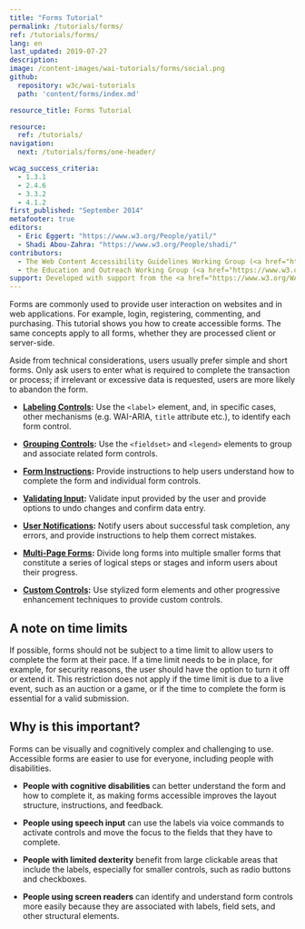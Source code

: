 ```yaml
---
title: "Forms Tutorial"
permalink: /tutorials/forms/
ref: /tutorials/forms/
lang: en
last_updated: 2019-07-27
description:
image: /content-images/wai-tutorials/forms/social.png
github:
  repository: w3c/wai-tutorials
  path: 'content/forms/index.md'

resource_title: Forms Tutorial

resource:
  ref: /tutorials/
navigation:
  next: /tutorials/forms/one-header/

wcag_success_criteria:
  - 1.3.1
  - 2.4.6
  - 3.3.2
  - 4.1.2
first_published: "September 2014"
metafooter: true
editors:
  - Eric Eggert: "https://www.w3.org/People/yatil/"
  - Shadi Abou-Zahra: "https://www.w3.org/People/shadi/"
contributors:
  - The Web Content Accessibility Guidelines Working Group (<a href="https://www.w3.org/WAI/GL/">WCAG WG</a>)
  - the Education and Outreach Working Group (<a href="https://www.w3.org/WAI/EO/">EOWG</a>)
support: Developed with support from the <a href="https://www.w3.org/WAI/ACT/">WAI-ACT project</a>, co-funded by the <strong>European Commission <abbr title="Information Society Technologies">IST</abbr> Programme</strong>.
---
```


Forms are commonly used to provide user interaction on websites and in web applications. For example, login, registering, commenting, and purchasing. This tutorial shows you how to create accessible forms. The same concepts apply to all forms, whether they are processed client or server-side.

Aside from technical considerations, users usually prefer simple and short forms. Only ask users to enter what is required to complete the transaction or process; if irrelevant or excessive data is requested, users are more likely to abandon the form.

- **[Labeling Controls](/tutorials/forms/labels/):** Use the `<label>` element, and, in specific cases, other mechanisms (e.g. WAI-ARIA, `title` attribute etc.), to identify each form control.

- **[Grouping Controls](/tutorials/forms/grouping/):** Use the `<fieldset>` and `<legend>` elements to group and associate related form controls.

- **[Form Instructions](/tutorials/forms/instructions/):** Provide instructions to help users understand how to complete the form and individual form controls.

- **[Validating Input](/tutorials/forms/validation/):** Validate input provided by the user and provide options to undo changes and confirm data entry.

- **[User Notifications](/tutorials/forms/notifications/):** Notify users about successful task completion, any errors, and provide instructions to help them correct mistakes.

- **[Multi-Page Forms](/tutorials/forms/multi-page/):** Divide long forms into multiple smaller forms that constitute a series of logical steps or stages and inform users about their progress.

- **[Custom Controls](/tutorials/forms/custom-controls/):** Use stylized form elements and other progressive enhancement techniques to provide custom controls.

## A note on time limits

If possible, forms should not be subject to a time limit to allow users to complete the form at their pace. If a time limit needs to be in place, for example, for security reasons, the user should have the option to turn it off or extend it. This restriction does not apply if the time limit is due to a live event, such as an auction or a game, or if the time to complete the form is essential for a valid submission.

## Why is this important?

Forms can be visually and cognitively complex and challenging to use. Accessible forms are easier to use for everyone, including people with disabilities.

- **People with cognitive disabilities** can better understand the form and how to complete it, as making forms accessible improves the layout structure, instructions, and feedback.

- **People using speech input** can use the labels via voice commands to activate controls and move the focus to the fields that they have to complete.

- **People with limited dexterity** benefit from large clickable areas that include the labels, especially for smaller controls, such as radio buttons and checkboxes.

- **People using screen readers** can identify and understand form controls more easily because they are associated with labels, field sets, and other structural elements.
